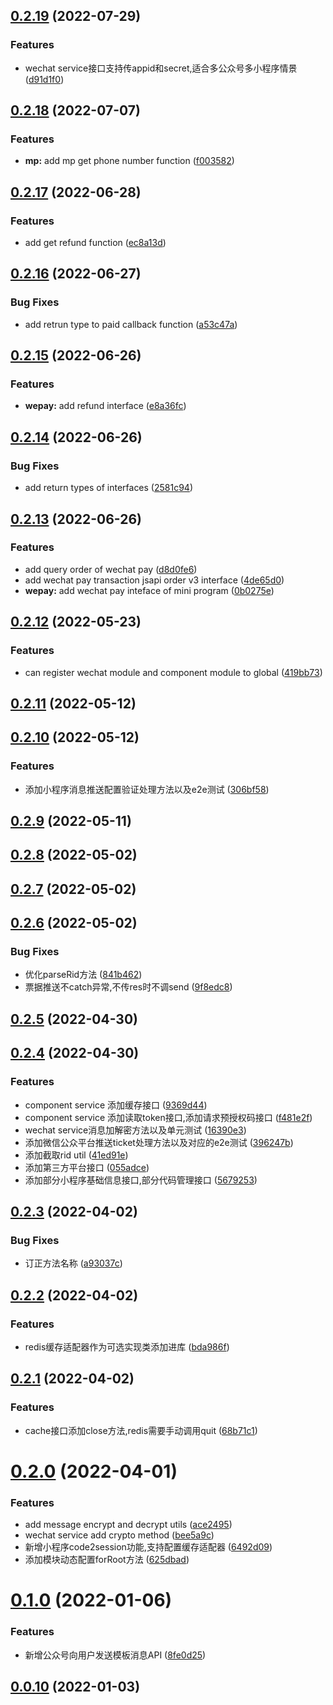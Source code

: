 ## [0.2.19](https://github.com/baaxl9vh/nest-wechat/compare/v0.2.18...v0.2.19) (2022-07-29)


### Features

* wechat service接口支持传appid和secret,适合多公众号多小程序情景 ([d91d1f0](https://github.com/baaxl9vh/nest-wechat/commit/d91d1f045628734202ef85f829463c34a1968ff9))

## [0.2.18](https://github.com/baaxl9vh/nest-wechat/compare/v0.2.17...v0.2.18) (2022-07-07)


### Features

* **mp:** add mp get phone number function ([f003582](https://github.com/baaxl9vh/nest-wechat/commit/f0035820d7b818c37476fe2594febc73af59b437))

## [0.2.17](https://github.com/baaxl9vh/nest-wechat/compare/v0.2.16...v0.2.17) (2022-06-28)


### Features

* add get refund function ([ec8a13d](https://github.com/baaxl9vh/nest-wechat/commit/ec8a13d495799d7589cc7c54f83cfaf2ab943ff9))

## [0.2.16](https://github.com/baaxl9vh/nest-wechat/compare/v0.2.15...v0.2.16) (2022-06-27)


### Bug Fixes

* add retrun type to paid callback function ([a53c47a](https://github.com/baaxl9vh/nest-wechat/commit/a53c47ae12cac756025605195fb00ab5a6ad690d))

## [0.2.15](https://github.com/baaxl9vh/nest-wechat/compare/v0.2.14...v0.2.15) (2022-06-26)


### Features

* **wepay:** add refund interface ([e8a36fc](https://github.com/baaxl9vh/nest-wechat/commit/e8a36fcdd56a2ff10872f99280e403862a7bee2e))

## [0.2.14](https://github.com/baaxl9vh/nest-wechat/compare/v0.2.13...v0.2.14) (2022-06-26)


### Bug Fixes

* add return types of interfaces ([2581c94](https://github.com/baaxl9vh/nest-wechat/commit/2581c940360ad5e277f52f6f3da36fbdb75f39f7))

## [0.2.13](https://github.com/baaxl9vh/nest-wechat/compare/v0.2.12...v0.2.13) (2022-06-26)


### Features

* add query order of wechat pay ([d8d0fe6](https://github.com/baaxl9vh/nest-wechat/commit/d8d0fe6c90f4d161f459e37573ac3505058b4e09))
* add wechat pay transaction jsapi order v3 interface ([4de65d0](https://github.com/baaxl9vh/nest-wechat/commit/4de65d03b960b10c649c80e2ae381ecc7410bf9a))
* **wepay:** add wechat pay inteface of mini program ([0b0275e](https://github.com/baaxl9vh/nest-wechat/commit/0b0275e66dbe758fa0c4959b3bee035f7807a9ce))

## [0.2.12](https://github.com/baaxl9vh/nest-wechat/compare/v0.2.11...v0.2.12) (2022-05-23)


### Features

* can register wechat module and component module to global ([419bb73](https://github.com/baaxl9vh/nest-wechat/commit/419bb73b64948ba2b456b3d319981cf113f1c854))

## [0.2.11](https://github.com/baaxl9vh/nest-wechat/compare/v0.2.10...v0.2.11) (2022-05-12)

## [0.2.10](https://github.com/baaxl9vh/nest-wechat/compare/v0.2.9...v0.2.10) (2022-05-12)


### Features

* 添加小程序消息推送配置验证处理方法以及e2e测试 ([306bf58](https://github.com/baaxl9vh/nest-wechat/commit/306bf5871130828f70a3a6d206015ebd9a7fb30d))

## [0.2.9](https://github.com/baaxl9vh/nest-wechat/compare/v0.2.8...v0.2.9) (2022-05-11)

## [0.2.8](https://github.com/baaxl9vh/nest-wechat/compare/v0.2.7...v0.2.8) (2022-05-02)

## [0.2.7](https://github.com/baaxl9vh/nest-wechat/compare/v0.2.6...v0.2.7) (2022-05-02)

## [0.2.6](https://github.com/baaxl9vh/nest-wechat/compare/v0.2.5...v0.2.6) (2022-05-02)


### Bug Fixes

* 优化parseRid方法 ([841b462](https://github.com/baaxl9vh/nest-wechat/commit/841b462e5e59bedf22c97a90ad9ce6d88127c68e))
* 票据推送不catch异常,不传res时不调send ([9f8edc8](https://github.com/baaxl9vh/nest-wechat/commit/9f8edc83cb8eab156b897f7a4355c25ecf8e0a7b))

## [0.2.5](https://github.com/baaxl9vh/nest-wechat/compare/v0.2.4...v0.2.5) (2022-04-30)

## [0.2.4](https://github.com/baaxl9vh/nest-wechat/compare/v0.2.3...v0.2.4) (2022-04-30)


### Features

* component service 添加缓存接口 ([9369d44](https://github.com/baaxl9vh/nest-wechat/commit/9369d44c0644fbe7c12b88f1cfe0616f899e44fe))
* component service 添加读取token接口,添加请求预授权码接口 ([f481e2f](https://github.com/baaxl9vh/nest-wechat/commit/f481e2f124475f5fd7dcfec5c47ed6734e20aaf7))
* wechat service消息加解密方法以及单元测试 ([16390e3](https://github.com/baaxl9vh/nest-wechat/commit/16390e3690538b8b89a39e91f6a4730dcb988ce6))
* 添加微信公众平台推送ticket处理方法以及对应的e2e测试 ([396247b](https://github.com/baaxl9vh/nest-wechat/commit/396247b529e5565ce0fdd1839ebb328f32f77222))
* 添加截取rid util ([41ed91e](https://github.com/baaxl9vh/nest-wechat/commit/41ed91e603ad1abce92f5f54b570e76acbccbc68))
* 添加第三方平台接口 ([055adce](https://github.com/baaxl9vh/nest-wechat/commit/055adce7d941a4dea9090116c25846ae65a01a1e))
* 添加部分小程序基础信息接口,部分代码管理接口 ([5679253](https://github.com/baaxl9vh/nest-wechat/commit/56792533bf803fe43f345ee14c4a9621b2947553))

## [0.2.3](https://github.com/baaxl9vh/nest-wechat/compare/v0.2.2...v0.2.3) (2022-04-02)


### Bug Fixes

* 订正方法名称 ([a93037c](https://github.com/baaxl9vh/nest-wechat/commit/a93037ca72577f9d0f3f0bd45b7d380516b07d7c))

## [0.2.2](https://github.com/baaxl9vh/nest-wechat/compare/v0.2.1...v0.2.2) (2022-04-02)


### Features

* redis缓存适配器作为可选实现类添加进库 ([bda986f](https://github.com/baaxl9vh/nest-wechat/commit/bda986f5c258258d585506f619637cfbcc2bddde))

## [0.2.1](https://github.com/baaxl9vh/nest-wechat/compare/v0.2.0...v0.2.1) (2022-04-02)


### Features

* cache接口添加close方法,redis需要手动调用quit ([68b71c1](https://github.com/baaxl9vh/nest-wechat/commit/68b71c1528ed02f64e763f2bb7fa2886ff0fcb03))

# [0.2.0](https://github.com/baaxl9vh/nest-wechat/compare/v0.1.0...v0.2.0) (2022-04-01)


### Features

* add message encrypt and decrypt utils ([ace2495](https://github.com/baaxl9vh/nest-wechat/commit/ace24951ac4b01a2db0920616b042c4da999b97b))
* wechat service add crypto method ([bee5a9c](https://github.com/baaxl9vh/nest-wechat/commit/bee5a9ca7bfb3cdfc94577ccd85e42996d986766))
* 新增小程序code2session功能,支持配置缓存适配器 ([6492d09](https://github.com/baaxl9vh/nest-wechat/commit/6492d0971ba03c963c526331e6e8cae93ac4b5dc))
* 添加模块动态配置forRoot方法 ([625dbad](https://github.com/baaxl9vh/nest-wechat/commit/625dbad9109ff1c5eb0b782a3ec48ed488a24def))

# [0.1.0](https://github.com/baaxl9vh/nest-wechat/compare/v0.0.10...v0.1.0) (2022-01-06)


### Features

* 新增公众号向用户发送模板消息API ([8fe0d25](https://github.com/baaxl9vh/nest-wechat/commit/8fe0d25b4ea144da026fc424307814aa48e0253a))



## [0.0.10](https://github.com/baaxl9vh/nest-wechat/compare/v0.0.10...v0.1.0) (2022-01-03)

